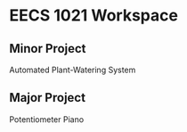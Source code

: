# EECS 1021 Workspace

## Minor Project
Automated Plant-Watering System

## Major Project
Potentiometer Piano
